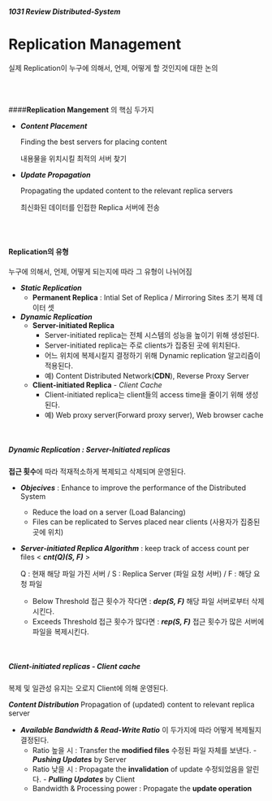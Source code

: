 ##### 1031 Review Distributed-System

# Replication Management

실제 Replication이 누구에 의해서, 언제, 어떻게 할 것인지에 대한 논의

<br/><br/>

####**Replication Mangement** 의 핵심 두가지

* **_Content Placement_**

  Finding the best servers for placing content

  내용물을 위치시킬 최적의 서버 찾기

* **_Update Propagation_**

  Propagating the updated content to the relevant replica servers

  최신화된 데이터를 인접한 Replica 서버에 전송

  <br/><br/>

#### Replication의 유형

누구에 의해서, 언제, 어떻게 되는지에 따라 그 유형이 나뉘어짐

* **_Static Replication_**
  - **Permanent Replica** : Intial Set of Replica / Mirroring Sites 초기 복제 데이터 셋
* **_Dynamic Replication_**
  - **Server-initiated Replica**
    - Server-initiated replica는 전체 시스템의 성능을 높이기 위해 생성된다.
    - Server-initiated replica는 주로 clients가 집중된 곳에 위치된다.
    - 어느 위치에 복제시킬지 결정하기 위해 Dynamic replication 알고리즘이 적용된다.
    - 예) Content Distributed Network(**CDN**), Reverse Proxy Server
  - **Client-initiated Replica** - *Client Cache*
    - Client-initiated replica는 client들의 access time을 줄이기 위해 생성된다.
    - 예) Web proxy server(Forward proxy server), Web browser cache

<br/>

##### Dynamic Replication : Server-Initiated replicas

**접근 횟수**에 따라 적재적소하게 복제되고 삭제되며 운영된다.

* ***Objecives*** : Enhance to improve the performance of the Distributed System
  * Reduce the load on a server (Load Balancing)
  * Files can be replicated to Serves placed near clients (사용자가 집중된 곳에 위치)

* ***Server-initiated Replica Algorithm*** : keep track of access count per files < ***cnt(Q)(S, F)*** >

  Q : 현재 해당 파일 가진 서버 / S : Replica Server (파일 요청 서버) / F : 해당 요청 파일

  * Below Threshold 접근 횟수가 작다면 : ***dep(S, F)*** 해당 파일 서버로부터 삭제시킨다.
  * Exceeds Threshold 접근 횟수가 많다면 : ***rep(S, F)*** 접근 횟수가 많은 서버에 파일을 복제시킨다.

<br/>

##### Client-initiated replicas - Client cache

복제 및 일관성 유지는 오로지 Client에 의해 운영된다.

***Content Distribution*** Propagation of (updated) content to relevant replica server

* ***Available Bandwidth & Read-Write Ratio*** 이 두가지에 따라 어떻게 복제될지 결정된다.
  * Ratio 높을 시 : Transfer the **modified files** 수정된 파일 자체를 보낸다. - ***Pushing Updates*** by Server
  * Ratio 낮을 시 : Propagate the **invalidation** of update 수정되었음을 알린다. - ***Pulling Updates*** by Client
  * Bandwidth & Processing power : Propagate the **update operation**

<br/><br/>

